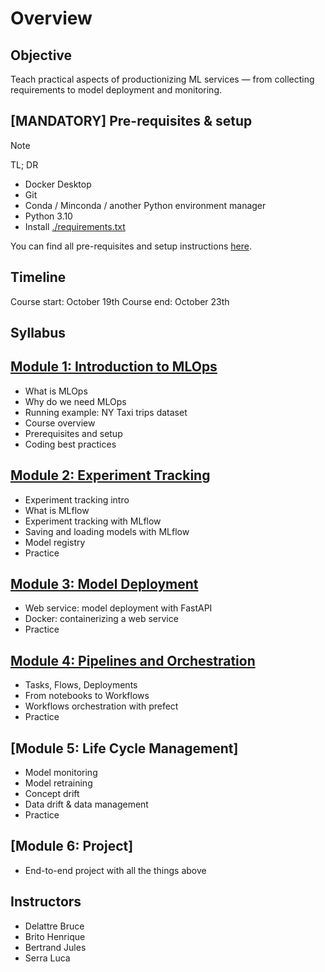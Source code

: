 # Overview

## Objective

Teach practical aspects of productionizing ML services — from collecting requirements to model deployment and monitoring.

## [MANDATORY] Pre-requisites & setup

> [!Note]
> TL; DR
> - Docker Desktop
> - Git
> - Conda / Minconda / another Python environment manager
> - Python 3.10
> - Install [./requirements.txt](requirements.txt)

You can find all pre-requisites and setup instructions [here](PREREQUISITES.md).

## Timeline

Course start: October 19th
Course end: October 23th

## Syllabus

## [Module 1: Introduction to MLOps](lessons/00-intro)

* What is MLOps
* Why do we need MLOps
* Running example: NY Taxi trips dataset
* Course overview
* Prerequisites and setup
* Coding best practices


## [Module 2: Experiment Tracking](lessons/01-model-and-experiment-management)

* Experiment tracking intro
* What is MLflow
* Experiment tracking with MLflow
* Saving and loading models with MLflow
* Model registry
* Practice


## [Module 3: Model Deployment](lessons/02-model-deployment)

* Web service: model deployment with FastAPI
* Docker: containerizing a web service
* Practice


## [Module 4: Pipelines and Orchestration](lessons/03-pipeline-and-orchestration)

* Tasks, Flows, Deployments
* From notebooks to Workflows
* Workflows orchestration with prefect
* Practice


## [Module 5: Life Cycle Management]

* Model monitoring
* Model retraining
* Concept drift
* Data drift & data management
* Practice


## [Module 6: Project]

* End-to-end project with all the things above

## Instructors

- Delattre Bruce
- Brito Henrique
- Bertrand Jules
- Serra Luca
